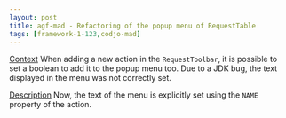 ```yaml
---
layout: post
title: agf-mad - Refactoring of the popup menu of RequestTable
tags: [framework-1-123,codjo-mad]
---
```

<u>Context</u>
When adding a new action in the ```RequestToolbar```, it is possible to set a boolean to add it to the popup menu too. Due to a JDK bug, the text displayed in the menu was not correctly set.

<u>Description</u>
Now, the text of the menu is explicitly set using the ```NAME``` property of the action.
